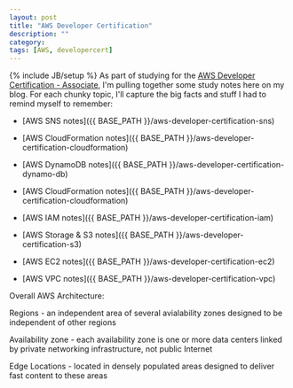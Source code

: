 ```yaml
---
layout: post
title: "AWS Developer Certification"
description: ""
category: 
tags: [AWS, developercert]
---
```

{% include JB/setup %}
As part of studying for the [AWS Developer Certification - Associate](https://aws.amazon.com/certification/certified-developer-associate/), I'm pulling together some study notes here on my blog. For each chunky topic, I'll capture the big facts and stuff I had to remind myself to remember:

* [AWS SNS notes]({{ BASE_PATH }}/aws-developer-certification-sns)

* [AWS CloudFormation notes]({{ BASE_PATH }}/aws-developer-certification-cloudformation)

* [AWS DynamoDB notes]({{ BASE_PATH }}/aws-developer-certification-dynamo-db)

* [AWS CloudFormation notes]({{ BASE_PATH }}/aws-developer-certification-cloudformation)

* [AWS IAM notes]({{ BASE_PATH }}/aws-developer-certification-iam)

* [AWS Storage & S3 notes]({{ BASE_PATH }}/aws-developer-certification-s3)

* [AWS EC2 notes]({{ BASE_PATH }}/aws-developer-certification-ec2)

* [AWS VPC notes]({{ BASE_PATH }}/aws-developer-certification-vpc)

Overall AWS Architecture:

Regions - an independent area of several avialability zones designed to be independent of other regions

Availability zone - each availability zone is one or more data centers linked by private networking infrastructure, not public Internet

Edge Locations - located in densely populated areas designed to deliver fast content to these areas